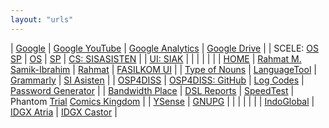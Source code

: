 ```yaml
---
layout: "urls"
---
```


| [Google](https://google.com/) | [Google YouTube](https://www.youtube.com/) | [Google Analytics](https://analytics.google.com/) | [Google Drive](https://drive.google.com/) |
| SCELE: [OS](https://scele.cs.ui.ac.id/course/view.php?id=3313) [SP](https://scele.cs.ui.ac.id/course/view.php?id=3356) | [OS](https://os.vlsm.org/) | [SP](https://sp.vlsm.org/) | [CS: SISASISTEN](https://siasisten.cs.ui.ac.id/) |
| [UI: SIAK](https://academic.ui.ac.id/) | 
| | | | |
| [HOME](https://home.vlsm.org) | [Rahmat M. Samik-Ibrahim](https://rahmatm.samik-ibrahim.vlsm.org/) | [Rahmat](https://rahmat.vlsm.org/) | [FASILKOM UI](https://www.cs.ui.ac.id/) |
| [Type of Nouns](https://youtu.be/a0PS8emW6Qo) | [LanguageTool](https://languagetoolplus.com/) | [Grammarly](https://grammarly.com/) | [SI Asisten](https://siasisten.cs.ui.ac.id/) |
| [OSP4DISS](https://osp4diss.vlsm.org/) | [OSP4DISS: GitHub](https://github.com/OSP4DISS/) | [Log Codes](https://osp4diss.vlsm.org/ETC/logCodes.txt) | [Password Generator](https://www.lastpass.com/features/password-generator) |
| [Bandwidth Place](https://www.speedtest.net/) | [DSL Reports](http://www.dslreports.com/speedtest) | [SpeedTest](https://www.comparitech.com/internet-providers/speed-test/) | Phantom [Trial](http://www.phantomtrail.com/daily-comic-strips/Phantom) [Comics Kingdom](https://www.comicskingdom.com/phantom) |
| [YSense](https://www.ysense.com/) | [GNUPG](https://gnupg.org/) |
| | | | |
| [IndoGlobal](https://indoglobal.com/) | [IDGX Atria](https://control.atria.idgx.net/user/) | [IDGX Castor](https://control.castor.idgx.net/user/) |


